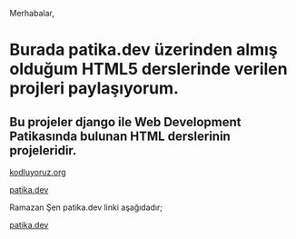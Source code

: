 Merhabalar,

# Burada patika.dev üzerinden almış olduğum HTML5 derslerinde verilen projleri paylaşıyorum.

## Bu projeler django ile Web Development Patikasında bulunan HTML derslerinin projeleridir.


[kodluyoruz.org](https://kodluyoruz.org/tr/kodluyoruz/)

[patika.dev](https://www.patika.dev/tr)

Ramazan Şen patika.dev linki aşağıdadır;

[patika.dev](https://app.patika.dev/ramazansen)

